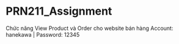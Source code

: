 # PRN211_Assignment
Chức năng View Product và Order cho website bán hàng
Account: hanekawa | Password: 12345
